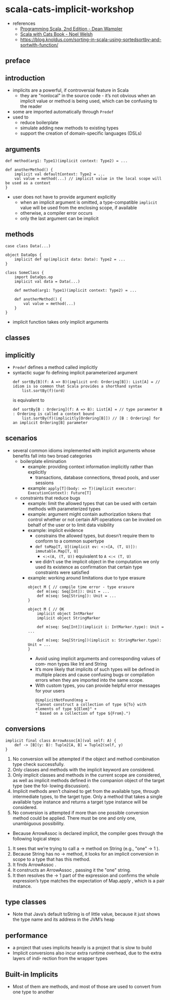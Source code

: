# scala-cats-implicit-workshop
* references
    * [Programming Scala, 2nd Edition - Dean Wampler](https://www.oreilly.com/library/view/programming-scala-2nd/9781491950135/)
    * [Scala with Cats Book - Noel Welsh](https://underscore.io/books/scala-with-cats/)
    * https://blog.knoldus.com/sorting-in-scala-using-sortedsortby-and-sortwith-function/
    
## preface

## introduction
* implicits are a powerful, if controversial feature in Scala
    * they are "nonlocal" in the source code - it’s not obvious when an implicit value or method 
      is being used, which can be confusing to the reader
* some are imported automatically through `Predef`
* used to 
    * reduce boilerplate
    * simulate adding new methods to existing types
    * support the creation of domain-specific languages (DSLs)
    
## arguments
```
def method(arg1: Type1)(implicit context: Type2) = ...

def anotherMethod() {
    implicit val defaultContext: Type2 = ...
    val value = method(...) // implicit value in the local scope will be used as a context
}
```
* user does not have to provide argument explicitly
    * when an implicit argument is omitted, a type-compatible `implicit` value will be used 
      from the enclosing scope, if available
    * otherwise, a compiler error occurs 
    * only the last argument can be implicit
    
## methods
```
case class Data(...)

object DataOps {
    implicit def op(implicit data: Data): Type2 = ...
}

class SomeClass {
    import DataOps.op
    implicit val data = Data(...)
    
    def method(arg1: Type1)(implicit context: Type2) = ...
    
    def anotherMethod() {
        val value = method(...)
    }
}

```
* implicit function takes only implicit arguments

## classes

## implicitly
* `Predef` defines a method called implicitly
* syntactic sugar fo defining implicit parameterized argument
    ```
    def sortBy[B](f: A => B)(implicit ord: Ordering[B]): List[A] = // idiom is so common that Scala provides a shorthand syntax
        list.sortBy(f)(ord)
    ```
    is equivalent to      
    ```
    def sortBy[B : Ordering](f: A => B): List[A] = // type parameter B : Ordering is called a context bound
        list.sortBy(f)(implicitly[Ordering[B]]) // [B : Ordering] for an implicit Ordering[B] parameter
    ```

## scenarios
* several common idioms implemented with implicit arguments whose benefits fall into two broad categories
    * boilerplate elimination
        * example: providing context information implicitly rather than explicitly
            * transactions, database connections, thread pools, and user sessions
        * example: `apply[T](body: => T)(implicit executor: ExecutionContext): Future[T]`
    * constraints that reduce bugs
        * example: limit the allowed types that can be used with certain methods with parameterized types
        * example: argument might contain authorization tokens that
          control whether or not certain API operations can be invoked on behalf of the user or
          to limit data visibility
        * example: implicit evidence
            * constrains the allowed types, but doesn’t require them to conform to a common supertype
            * `def toMap[T, U](implicit ev: <:<[A, (T, U)]): immutable.Map[T, U]`
                * `<:<(A, (T, U))` equivalent to `A <:< (T, U)`
            * we didn’t use the implicit object in the computation we only used its existence as 
              confirmation that certain type constraints were satisfied
        * example: working around limitations due to type erasure
            ```
            object M { // compile time error - type erasure
                def m(seq: Seq[Int]): Unit = ...
                def m(seq: Seq[String]): Unit = ...
            }
          
            object M { // OK
                implicit object IntMarker
                implicit object StringMarker
            
                def m(seq: Seq[Int])(implicit i: IntMarker.type): Unit = ...
          
                def m(seq: Seq[String])(implicit s: StringMarker.type): Unit = ...
            }
            ```
            * Avoid using implicit arguments and corresponding values of com‐
              mon types like Int and String
            * It’s more likely that implicits of such
              types will be defined in multiple places and cause confusing bugs or
              compilation errors when they are imported into the same scope.
            * With custom types, you can provide helpful error messages for your users  
                ```
                @implicitNotFound(msg =
                "Cannot construct a collection of type ${To} with elements of type ${Elem}" +
                " based on a collection of type ${From}.")              
                ```

## conversions
```
implicit final class ArrowAssoc[A](val self: A) {
    def -> [B](y: B): Tuple2[A, B] = Tuple2(self, y)
}
```
1. No conversion will be attempted if the object and method combination type check
   successfully.
2. Only classes and methods with the implicit keyword are considered.
3. Only implicit classes and methods in the current scope are considered, as well as
   implicit methods defined in the companion object of the target type (see the fol‐
   lowing discussion).
4. Implicit methods aren’t chained to get from the available type, through intermediate
   types, to the target type. Only a method that takes a single available type instance
   and returns a target type instance will be considered.
5. No conversion is attempted if more than one possible conversion method could be
   applied. There must be one and only one, unambiguous possibility.

* Because ArrowAssoc is
  declared implicit, the compiler goes through the following logical steps:
1. It sees that we’re trying to call a -> method on String (e.g., "one" -> 1 ).
2. Because String has no -> method, it looks for an implicit conversion in scope to a
   type that has this method.
3. It finds ArrowAssoc .
4. It constructs an ArrowAssoc , passing it the "one" string.
5. It then resolves the -> 1 part of the expression and confirms the whole expression’s
   type matches the expectation of Map.apply , which is a pair instance.
   
## type classes
* Note that Java’s default toString is of little value, because it just shows the type
  name and its address in the JVM’s heap
  
## performance
* a project that uses implicits heavily is a project that is slow to build
* Implicit conversions also incur extra runtime overhead, due to the extra layers of indi‐
  rection from the wrapper types
  
## Built-in Implicits
* Most of them are methods, and most of those are used to convert from one
  type to another